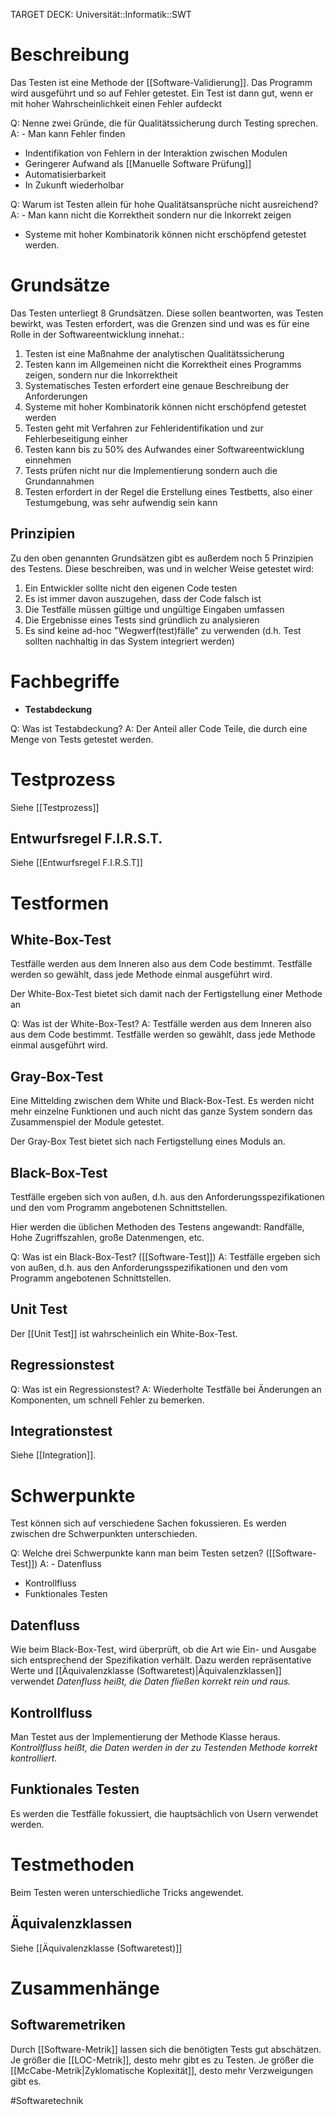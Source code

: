 TARGET DECK: Universität::Informatik::SWT

# Beschreibung
Das Testen ist eine Methode der [[Software-Validierung]]. Das Programm wird ausgeführt und so auf Fehler getestet.
Ein Test ist dann gut, wenn er mit hoher Wahrscheinlichkeit einen Fehler aufdeckt

Q: Nenne zwei Gründe, die für Qualitätssicherung durch Testing sprechen.
A: - Man kann Fehler finden
- Indentifikation von Fehlern in der Interaktion zwischen Modulen
- Geringerer Aufwand als [[Manuelle Software Prüfung]]
- Automatisierbarkeit
- In Zukunft wiederholbar
<!--ID: 1642952241987-->

Q: Warum ist Testen allein für hohe Qualitätsansprüche nicht ausreichend?
A: - Man kann nicht die Korrektheit sondern nur die Inkorrekt zeigen
- Systeme mit hoher Kombinatorik können nicht erschöpfend getestet werden.
<!--ID: 1642952242108-->


# Grundsätze
Das Testen unterliegt 8 Grundsätzen.
Diese sollen beantworten, was Testen bewirkt, was Testen erfordert, was die Grenzen sind und was es für eine Rolle in der Softwareentwicklung innehat.:
1. Testen ist eine Maßnahme der analytischen Qualitätssicherung
2. Testen kann im Allgemeinen nicht die Korrektheit eines Programms zeigen, sondern nur die Inkorrektheit
3. Systematisches Testen erfordert eine genaue Beschreibung der Anforderungen
4. Systeme mit hoher Kombinatorik können nicht erschöpfend getestet werden
5. Testen geht mit Verfahren zur Fehleridentifikation und zur Fehlerbeseitigung einher
6. Testen kann bis zu 50% des Aufwandes einer Softwareentwicklung einnehmen
7. Tests prüfen nicht nur die Implementierung sondern auch die Grundannahmen
8. Testen erfordert in der Regel die Erstellung eines Testbetts, also einer Testumgebung, was sehr aufwendig sein kann

## Prinzipien
Zu den oben genannten Grundsätzen gibt es außerdem noch 5 Prinzipien des Testens. Diese beschreiben, was und in welcher Weise getestet wird:
1. Ein Entwickler sollte nicht den eigenen Code testen
2. Es ist immer davon auszugehen, dass der Code falsch ist
3. Die Testfälle müssen gültige und ungültige Eingaben umfassen
4. Die Ergebnisse eines Tests sind gründlich zu analysieren
5. Es sind keine ad-hoc "Wegwerf(test)fälle" zu verwenden (d.h. Test sollten nachhaltig in das System integriert werden)

# Fachbegriffe
- **Testabdeckung**



Q: Was ist Testabdeckung?
A: Der Anteil aller Code Teile, die durch eine Menge von Tests getestet werden.
<!--ID: 1643668651055-->


# Testprozess
Siehe [[Testprozess]]

## Entwurfsregel F.I.R.S.T.
Siehe [[Entwurfsregel F.I.R.S.T]]


# Testformen
## White-Box-Test
Testfälle werden aus dem Inneren also aus dem Code bestimmt. Testfälle werden so gewählt, dass jede Methode einmal ausgeführt wird.

Der White-Box-Test bietet sich damit nach der Fertigstellung einer Methode an

Q: Was ist der White-Box-Test?
A: Testfälle werden aus dem Inneren also aus dem Code bestimmt. Testfälle werden so gewählt, dass jede Methode einmal ausgeführt wird.
<!--ID: 1642952242228-->


## Gray-Box-Test
Eine Mittelding zwischen dem White und Black-Box-Test. Es werden nicht mehr einzelne Funktionen und auch nicht das ganze System sondern das Zusammenspiel der Module getestet.

Der Gray-Box Test bietet sich nach Fertigstellung eines Moduls an.

## Black-Box-Test
Testfälle ergeben sich von außen, d.h. aus den Anforderungsspezifikationen und den vom Programm angebotenen Schnittstellen.

Hier werden die üblichen Methoden des Testens angewandt: Randfälle, Hohe Zugriffszahlen, große Datenmengen, etc.

Q: Was ist ein Black-Box-Test? ([[Software-Test]])
A: Testfälle ergeben sich von außen, d.h. aus den Anforderungsspezifikationen und den vom Programm angebotenen Schnittstellen. 
<!--ID: 1642952242357-->


## Unit Test
Der [[Unit Test]] ist wahrscheinlich ein White-Box-Test.

## Regressionstest
Q: Was ist ein Regressionstest?
A: Wiederholte Testfälle bei Änderungen an Komponenten, um schnell Fehler zu bemerken.
<!--ID: 1643668651157-->

## Integrationstest
Siehe [[Integration]].

# Schwerpunkte
Test können sich auf verschiedene Sachen fokussieren. Es werden zwischen dre Schwerpunkten unterschieden.

Q: Welche drei Schwerpunkte kann man beim Testen setzen? ([[Software-Test]])
A: - Datenfluss
- Kontrollfluss
- Funktionales Testen
<!--ID: 1645454018046-->


## Datenfluss
Wie beim Black-Box-Test, wird überprüft, ob die Art wie Ein- und Ausgabe sich entsprechend der Spezifikation verhält. 
Dazu werden repräsentative Werte und [[Äquivalenzklasse (Softwaretest)|Äquivalenzklassen]] verwendet
*Datenfluss heißt, die Daten fließen korrekt rein und raus.*


## Kontrollfluss
Man Testet aus der Implementierung der Methode Klasse heraus.
*Kontrollfluss heißt, die Daten werden in der zu Testenden Methode korrekt kontrolliert.*


## Funktionales Testen
Es werden die Testfälle fokussiert, die hauptsächlich von Usern verwendet werden.

# Testmethoden
Beim Testen weren unterschiedliche Tricks angewendet.

## Äquivalenzklassen
Siehe [[Äquivalenzklasse (Softwaretest)]]

# Zusammenhänge
## Softwaremetriken
Durch [[Software-Metrik]] lassen sich die benötigten Tests gut abschätzen.
Je größer die [[LOC-Metrik]], desto mehr gibt es zu Testen.
Je größer die [[McCabe-Metrik|Zyklomatische Koplexität]], desto mehr Verzweigungen gibt es.





#Softwaretechnik 